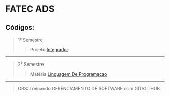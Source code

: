 # FATEC ADS
## Códigos:
>  1° Semestre
>> Projeto [Integrador](/Calculadora/main.c)
------
>  2° Semestre
>> Matéria [Linguagem De Programacao](LinguagemDeProgramacao)
------

> OBS: Treinando GERENCIAMENTO DE SOFTWARE com GIT/GITHUB
